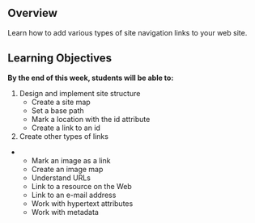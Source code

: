 ## Overview

Learn how to  add various types of site navigation links to your web site.

## Learning Objectives

**By the end of this week, students will be able to:**

1. Design and implement site structure
   - Create a site map
   - Set a base path
   - Mark a location with the id attribute
   - Create a link to an id
2. Create other types of links

- - Mark an image as a link
  - Create an image map
  - Understand URLs
  - Link to a resource on the Web
  - Link to an e-mail address
  - Work with hypertext attributes
  - Work with metadata